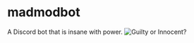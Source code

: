 # madmodbot
A Discord bot that is insane with power.
![Guilty or Innocent?](/repository/assets/quintesson.jpg?raw=true "Guilty or innocent?")